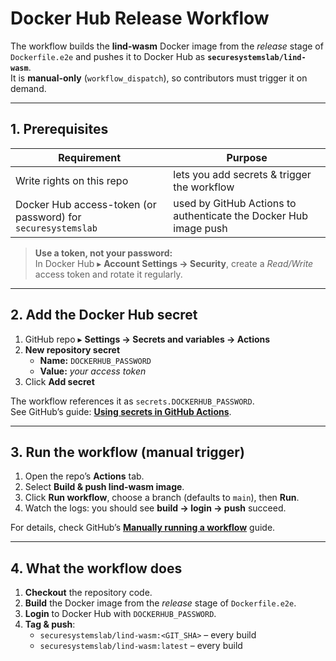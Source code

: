 # Docker Hub Release Workflow


The workflow builds the **lind-wasm** Docker image from the *release* stage of `Dockerfile.e2e` and pushes it to Docker Hub as **`securesystemslab/lind-wasm`**.  
It is **manual-only** (`workflow_dispatch`), so contributors must trigger it on demand.

---

## 1. Prerequisites

| Requirement | Purpose |
|-------------|---------|
| Write rights on this repo | lets you add secrets & trigger the workflow |
| Docker Hub access-token (or password) for `securesystemslab` | used by GitHub Actions to authenticate the Docker Hub image push |


> **Use a token, not your password:**  
> In Docker Hub ▸ **Account Settings → Security**, create a *Read/Write* access token and rotate it regularly.

---

## 2. Add the Docker Hub secret

1. GitHub repo ▸ **Settings → Secrets and variables → Actions**  
2. **New repository secret**  
   * **Name:** `DOCKERHUB_PASSWORD`  
   * **Value:** *your access token*  
3. Click **Add secret**

The workflow references it as `secrets.DOCKERHUB_PASSWORD`.  
See GitHub’s guide: **[Using secrets in GitHub Actions](https://docs.github.com/en/actions/security-guides/using-secrets-in-github-actions)**.

---

## 3. Run the workflow (manual trigger)

1. Open the repo’s **Actions** tab.  
2. Select **Build & push lind-wasm image**.  
3. Click **Run workflow**, choose a branch (defaults to `main`), then **Run**.  
4. Watch the logs: you should see **build → login → push** succeed.

For details, check GitHub’s **[Manually running a workflow](https://docs.github.com/en/actions/using-workflows/manually-running-a-workflow)** guide.

---

## 4. What the workflow does

1. **Checkout** the repository code.  
2. **Build** the Docker image from the *release* stage of `Dockerfile.e2e`.  
3. **Login** to Docker Hub with `DOCKERHUB_PASSWORD`.  
4. **Tag & push**:  
   * `securesystemslab/lind-wasm:<GIT_SHA>` – every build  
   * `securesystemslab/lind-wasm:latest` – every build

